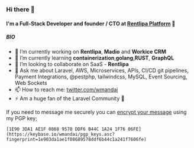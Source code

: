### Hi there 👋

#### I'm a Full-Stack Developer and founder / CTO at [Rentlipa Platform](https://rentlipa.com) 🚀

##### BIO

- 🔭 I’m currently working on **Rentlipa**, **Madio** and **Workice CRM**
- 🌱 I’m currently learning **containerization**,**golang**,**RUST**, **GraphQL**
- 👯 I’m looking to collaborate on SaaS - **Rentlipa**
- 💬 Ask me about Laravel, AWS, Microservices, APIs, CI/CD git pipelines, Payment Integrations, @pestphp, tailwindcss, MySQL, Event Sourcing, Web Sockets
- 📫 How to reach me: [twitter.com/wmandai](https://twitter.com/wmandai)
- ⚡ Am a huge fan of the Laravel Community 🚀

If you need to message me securely you can [encrypt your message](https://www.gnupg.org/gph/en/manual/x110.html) using my PGP key;  

```
[1E90 3DA1 AE1F 0868 9578 DDF6 B44C 1A24 1F76 06FE](https://keybase.io/wmandai/pgp_keys.asc?fingerprint=1e903da1ae1f08689578ddf6b44c1a241f7606fe)
```

